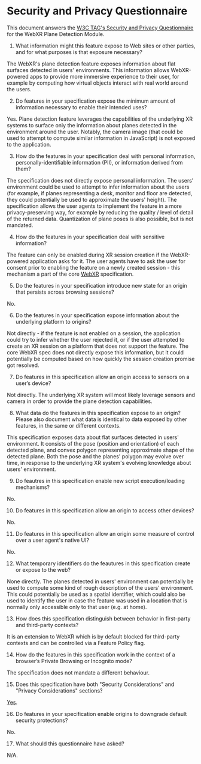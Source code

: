 # Security and Privacy Questionnaire

This document answers the [W3C TAG's Security and Privacy
Questionnaire](https://w3ctag.github.io/security-questionnaire/) for the
WebXR Plane Detection Module.

01. What information might this feature expose to Web sites or other parties,
    and for what purposes is that exposure necessary?

The WebXR's plane detection feature exposes information about flat surfaces
detected in users' environments. This information allows WebXR-powered apps to
provide more immersive experience to their user, for example by computing how
virtual objects interact with real world around the users.

02. Do features in your specification expose the minimum amount of information
    necessary to enable their intended uses?

Yes. Plane detection feature leverages the capabilities of the underlying XR
systems to surface only the information about planes detected in the environment
around the user. Notably, the camera image (that could be used to attempt to
compute similar information in JavaScript) is not exposed to the application.

03. How do the features in your specification deal with personal information,
    personally-identifiable information (PII), or information derived from
    them?

The specification does not directly expose personal information. The users'
environment could be used to attempt to infer information about the users
(for example, if planes representing a desk, monitor and floor are detected,
they could potentially be used to approximate the users' height). The specification
allows the user agents to implement the feature in a more privacy-preserving way,
for example by reducing the quality / level of detail of the returned data.
Quantization of plane poses is also possible, but is not mandated.

04. How do the features in your specification deal with sensitive information?

The feature can only be enabled during XR session creation if the WebXR-powered
application asks for it. The user agents have to ask the user for consent prior
to enabling the feature on a newly created session - this mechanism a part of the
core [WebXR](https://immersive-web.github.io/webxr/) specification.

05. Do the features in your specification introduce new state for an origin
    that persists across browsing sessions?

No.

06. Do the features in your specification expose information about the
    underlying platform to origins?

Not directly - if the feature is not enabled on a session, the application could try
to infer whether the user rejected it, or if the user attempted to create an XR session
on a platform that does not support the feature. The core WebXR spec does not directly
expose this information, but it could potentially be computed based on how quickly
the session creation promise got resolved.

07. Do features in this specification allow an origin access to sensors on a user’s
    device?

Not directly. The underlying XR system will most likely leverage sensors and camera
in order to provide the plane detection capabilities.

08. What data do the features in this specification expose to an origin?  Please
    also document what data is identical to data exposed by other features, in the
    same or different contexts.

This specification exposes data about flat surfaces detected in users' environment.
It consists of the pose (position and orientation) of each detected plane, and convex
polygon representing approximate shape of the detected plane. Both the pose and the
planes' polygon may evolve over time, in response to the underlying XR system's
evolving knowledge about users' environment.

09. Do feautres in this specification enable new script execution/loading
    mechanisms?

No.

10. Do features in this specification allow an origin to access other devices?

No.

11. Do features in this specification allow an origin some measure of control over
    a user agent's native UI?

No.

12. What temporary identifiers do the feautures in this specification create or
    expose to the web?

None directly. The planes detected in users' environment can potentially be used
to compute some kind of rough description of the users' environment. This could
potentially be used as a spatial identifier, which could also be used to identify
the user in case the feature was used in a location that is normally only accessible
only to that user (e.g. at home).

13. How does this specification distinguish between behavior in first-party and
    third-party contexts?

It is an extension to WebXR which is by default blocked for third-party contexts
and can be controlled via a Feature Policy flag.

14. How do the features in this specification work in the context of a browser’s
    Private Browsing or Incognito mode?

The specification does not mandate a different behaviour.

15. Does this specification have both "Security Considerations" and "Privacy
    Considerations" sections?

[Yes](https://immersive-web.github.io/real-world-geometry/plane-detection.html#privacy-security).

16. Do features in your specification enable origins to downgrade default
    security protections?

No.

17. What should this questionnaire have asked?

N/A.
